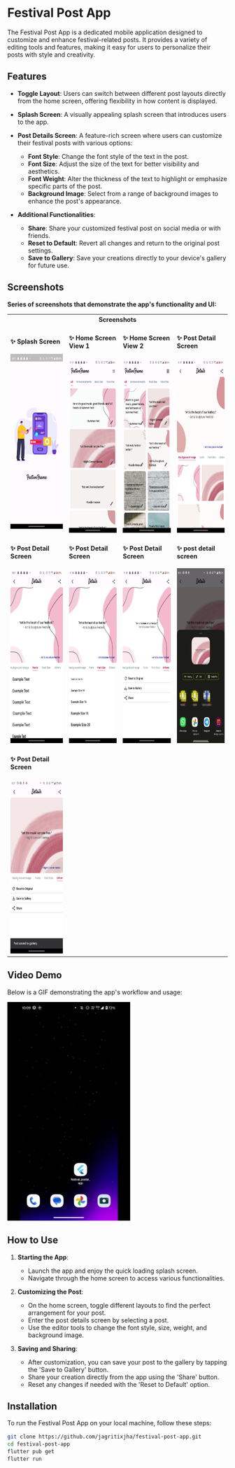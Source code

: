 # Festival Post App

The Festival Post App is a dedicated mobile application designed to customize and enhance festival-related posts. It provides a variety of editing tools and features, making it easy for users to personalize their posts with style and creativity.

## Features

- **Toggle Layout**: Users can switch between different post layouts directly from the home screen, offering flexibility in how content is displayed.

- **Splash Screen**: A visually appealing splash screen that introduces users to the app.

- **Post Details Screen**: A feature-rich screen where users can customize their festival posts with various options:
    - **Font Style**: Change the font style of the text in the post.
    - **Font Size**: Adjust the size of the text for better visibility and aesthetics.
    - **Font Weight**: Alter the thickness of the text to highlight or emphasize specific parts of the post.
    - **Background Image**: Select from a range of background images to enhance the post's appearance.

- **Additional Functionalities**:
    - **Share**: Share your customized festival post on social media or with friends.
    - **Reset to Default**: Revert all changes and return to the original post settings.
    - **Save to Gallery**: Save your creations directly to your device's gallery for future use.

## Screenshots

**Series of screenshots that demonstrate the app's functionality and UI:**  
<table style="border-collapse: collapse; width: 100%;">
<tr>
<th colspan="4" style="text-align: center; border: 0;">Screenshots</th>
</tr>
<tr>
<td style="width: 250px; border: 0;">

#### ✨ Splash Screen
<img src="screenshots/screenshot1.png" height="400em" />

</td>
<td style="width: 220px; border: 0;">

#### ✨ Home Screen View 1
<img src="screenshots/screenshot2.png" height="400em" />

</td>
<td style="width: 220px; border: 0;">

#### ✨ Home Screen View 2
<img src="screenshots/screenshot3.png" height="400em" />

</td>
<td style="width: 220px; border: 0;">

#### ✨ Post Detail Screen
<img src="screenshots/screenshot4.png" height="400em" />

</td>
</tr>
<tr>
<td style="width: 220px; border: 0;">

#### ✨ Post Detail Screen
<img src="screenshots/screenshot5.png" height="400em" />

</td>
<td style="width: 220px; border: 0;">

#### ✨ Post Detail Screen
<img src="screenshots/screenshot6.png" height="400em" />

</td>
<td style="width: 220px; border: 0;">

#### ✨ Post Detail Screen
<img src="screenshots/screenshot7.png" height="400em" />

</td>
<td style="width: 220px; border: 0;">

#### ✨ post detail screen
<img src="screenshots/screenshot8.png" height="400em" />

</td>
</tr>
<tr>
<td style="width: 220px; border: 0;">

#### ✨ Post Detail Screen
<img src="screenshots/screenshot9.png" height="400em" />

</td>

<!-- <td style="width: 220px; border: 0;">
<!-- Placeholder for alignment or future content -->
<!-- </td> -->
<!-- <td style="width: 220px; border: 0;"> -->
<!-- Placeholder for alignment or future content -->
<!-- </td> --> 
</tr>
</table>

## Video Demo

Below is a GIF demonstrating the app's workflow and usage:

<img src="screenshots/app overview.gif" height="500em" />

## How to Use

1. **Starting the App**:
    - Launch the app and enjoy the quick loading splash screen.
    - Navigate through the home screen to access various functionalities.

2. **Customizing the Post**:
    - On the home screen, toggle different layouts to find the perfect arrangement for your post.
    - Enter the post details screen by selecting a post.
    - Use the editor tools to change the font style, size, weight, and background image.

3. **Saving and Sharing**:
    - After customization, you can save your post to the gallery by tapping the 'Save to Gallery' button.
    - Share your creation directly from the app using the 'Share' button.
    - Reset any changes if needed with the 'Reset to Default' option.

## Installation

To run the Festival Post App on your local machine, follow these steps:

```bash
git clone https://github.com/jagritixjha/festival-post-app.git
cd festival-post-app
flutter pub get
flutter run
